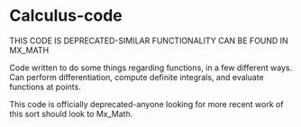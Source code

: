 # Calculus-code
THIS CODE IS DEPRECATED-SIMILAR FUNCTIONALITY CAN BE FOUND IN MX_MATH



Code written to do some things regarding functions, in a few different ways. Can perform differentiation, compute definite integrals, and evaluate functions at points.

This code is officially deprecated-anyone looking for more recent work of this sort should look to Mx_Math.
